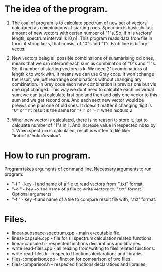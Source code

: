 # The idea of the program.

1) The goal of program is to calculate spectrum of new set of vectors calculated as combinations of starting ones.
Spectrum is basicaly just amount of new vectors with certan number of "1"s. So, if n is vectors' length, spectrum interval is [0,n].
This program reads data from file in form of string lines, that consist of "0"s and "1"s.Each line is binary vector.
 
2) New vectors being all possible combinations of summarising old ones, means that we can interpret each sum as combination of "0"s and "1"s.
So, if number of starting vectors is k. We need  2^k combinations of length k to work with. 
It means we can use Gray code. It won't change the result, we just rearrange combinations without changing any combination.
In Grey code each new combination is previos one but vis one digit changed.
This way we dont need to calculate each individual sum, we can just calculate first one and then add only one vector to this sum and we get second one. 
And each next new vector would be previos one plus one of old ones. 
It doesn't matter if changing digit is "0" or "1": result is the same for "+1" or "-1" when modulo 2.

3) When new vector is calculated, there is no reason to store it, just to calculate number of "1"s in it. And increase value in respected index by 1.
When spectrum is calculated, result is written to file like: "index"\t"index's value".

# How to run program.
Program takes arguments of command line.
Necessary arguments to run program:
 - "-i <filename>" - key -i and name of a file to read vectors from, ".txt" format.
 - "-o <filename>" - key -o and name of a file to write vectors to, ".txt" format.
Optional arguments:
 - "-t <filename>" - key -t and name of a file to compare result file with, ".txt" format.

# Files.
- linear-subspace-spectrum.cpp - main executable file.
- linear-capsule.cpp - file for all spectrum calculation related functions.
- linear-capsule.h - respected finctions declarations and libraries.
- write-read-files.cpp - all reading from/writing to files related functions.
- write-read-files.h - respected finctions declarations and libraries.
- files-comparison.cpp - finction for comparison of two files.
- files-comparison.h - respected finctions declarations and libraries.
